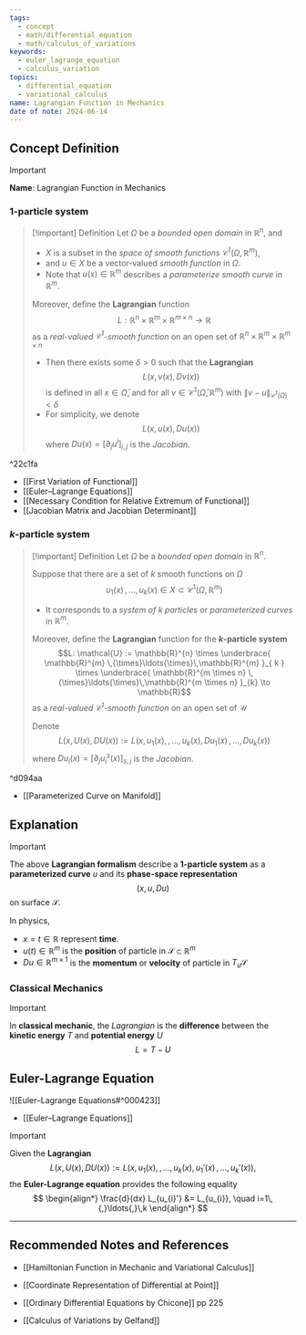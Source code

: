 ```yaml
---
tags:
  - concept
  - math/differential_equation
  - math/calculus_of_variations
keywords:
  - euler_lagrange_equation
  - calculus_variation
topics:
  - differential_equation
  - variational_calculus
name: Lagrangian Function in Mechanics
date of note: 2024-06-14
---
```


## Concept Definition

>[!important]
>**Name**: Lagrangian Function in Mechanics

### $1$-particle system

>[!important] Definition
>Let $\Omega$ be a *bounded open domain* in $\mathbb{R}^{n}$, and 
>- $X$ is a subset in the *space of smooth functions* $\mathcal{C}^{1}(\Omega, \mathbb{R}^{m})$,
>- and $u \in X$ be a vector-valued  *smooth function* in $\Omega$.
>- Note that $u(x)\in \mathbb{R}^{m}$ describes a *parameterize smooth curve* in $\mathbb{R}^{m}$.
>
>Moreover, define the **Lagrangian** function $$L:  \mathbb{R}^{n} \times \mathbb{R}^{m} \times \mathbb{R}^{m \times n}   \to \mathbb{R}$$ as a *real-valued $\mathcal{C}^{1}$-smooth function* on an open set of $\mathbb{R}^{n}\times \mathbb{R}^{m}\times \mathbb{R}^{m\times n}$
>- Then there exists some $\delta >0$ such that the **Lagrangian** $$L(x, v(x), Dv(x))$$ is defined in all $x\in \bar{\Omega}$, and for all $v\in \mathcal{C}^{1}(\bar{\Omega}, \mathbb{R}^{m})$ with $\lVert v - u \rVert_{\mathcal{C}^{1}(\Omega)} < \delta$
>- For simplicity, we denote $$L(x, u(x), Du(x) )$$ where $Du(x) = [\partial_{j}u^{i}]_{i,j}$ is the *Jacobian*.

^22c1fa

- [[First Variation of Functional]] 
- [[Euler–Lagrange Equations]]
- [[Necessary Condition for Relative Extremum of Functional]]
- [[Jacobian Matrix and Jacobian Determinant]]

### $k$-particle system

>[!important] Definition
>Let $\Omega$ be a *bounded open domain* in $\mathbb{R}^{n}$.
>
>Suppose that there are a set of $k$ smooth functions on $\Omega$ $$u_{1}(x) \,{,}\ldots{,}\,u_{k}(x) \in X \subset \mathcal{C}^{1}(\Omega, \mathbb{R}^{m})$$
>- It corresponds to a *system of $k$ particles* or *parameterized curves* in $\mathbb{R}^{m}$.
>
>Moreover, define the **Lagrangian** function for the **$k$-particle system**  $$L:  \mathcal{U} := \mathbb{R}^{n} \times \underbrace{ \mathbb{R}^{m} \,{\times}\ldots{\times}\,\mathbb{R}^{m} }_{ k }  \times \underbrace{ \mathbb{R}^{m \times n} \,{\times}\ldots{\times}\,\mathbb{R}^{m \times n} }_{k}  \to \mathbb{R}$$ as a *real-valued $\mathcal{C}^{1}$-smooth function* on an open set of $\mathcal{U}$
>
>Denote $$L(x, U(x), DU(x)) := L(x, u_{1}(x), \,{,}\ldots{,}\,u_{k}(x), Du_{1}(x)\,{,}\ldots{,}\,Du_{k}(x) )$$ where $Du_{i}(x) = [\partial_{j}u_{i}^{s}(x)]_{s,j}$ is the *Jacobian*.

^d094aa

- [[Parameterized Curve on Manifold]]


## Explanation


>[!important]
>The above **Lagrangian formalism** describe a **1-particle system** as a **parameterized curve** $u$ and its **phase-space representation** $$(x, u, Du)$$ on surface $\mathcal{S}$.
>
>In physics, 
>- $x = t\in \mathbb{R}$ represent **time**.  
>- $u(t)\in \mathbb{R}^{m}$ is the **position** of particle in $\mathcal{S} \subset\mathbb{R}^{m}$
>- $Du \in \mathbb{R}^{m\times 1}$ is the **momentum** or **velocity** of particle in $T_{u}\mathcal{S}$
>  
>

### Classical Mechanics

>[!important]
>In **classical mechanic**, the *Lagrangian* is the **difference** between the **kinetic energy** $T$ and **potential energy** $U$
>$$
>L = T - U
>$$


## Euler-Lagrange Equation

![[Euler–Lagrange Equations#^000423]]

- [[Euler–Lagrange Equations]]

>[!important] 
>Given the **Lagrangian** $$L(x, U(x), DU(x)) := L(x, u_{1}(x), \,{,}\ldots{,}\,u_{k}(x), u_{1}'(x)\,{,}\ldots{,}\,u_{k}'(x) ),$$
>the **Euler-Lagrange equation** provides the following equality
>$$
>\begin{align*}
>\frac{d}{dx} L_{u_{i}'}  &= L_{u_{i}}, \quad i=1\,{,}\ldots{,}\,k
>\end{align*}
>$$




-----------
##  Recommended Notes and References


- [[Hamiltonian Function in Mechanic and Variational Calculus]]
- [[Coordinate Representation of Differential at Point]]


- [[Ordinary Differential Equations by Chicone]] pp 225
- [[Calculus of Variations by Gelfand]]

